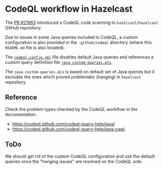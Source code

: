 # CodeQL workflow in Hazelcast

The [PR #21663](https://github.com/hazelcast/hazelcast/pull/21663) introduced
a CodeQL code scanning to `hazelcast/hazelcast` GitHub repository.

Due to issues in some Java queries included in CodeQL, a custom configuration is also
provided in the `.github/codeql` directory (where this `README.md` file is also located).

The [`codeql-config.yml`](codeql-config.yml) file disables default Java queries and references
a custom query definition file [`java-custom-queries.qls`](java-custom-queries.qls).

The `java-custom-queries.qls` is based on default set of Java queries but it excludes
the ones which proved problematic (hanging) in `hazelcast` repository.

## Reference

Check the problem types checked by the CodeQL workflow in the documentation:

* https://codeql.github.com/codeql-query-help/java/
* https://codeql.github.com/codeql-query-help/java-cwe/

## ToDo

We should get rid of the custom CodeQL configuration and use the default queries once
the "hanging issues" are resolved on the CodeQL side.

